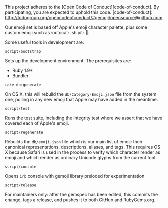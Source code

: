 This project adheres to the [Open Code of Conduct][code-of-conduct]. By participating, you are expected to uphold this code.
[code-of-conduct]: http://todogroup.org/opencodeofconduct/#gemoji/opensource@github.com

Our emoji set is based off Apple's emoji character palette, plus some custom
emoji such as :octocat: :shipit: :metal:.

Some useful tools in development are:

```
script/bootstrap
```

Sets up the development environment. The prerequisites are:

* Ruby 1.9+
* Bundler

```
rake db:generate
```

On OS X, this will rebuild the `db/Category-Emoji.json` file from the system
one, pulling in any new emoji that Apple may have added in the meantime.

```
script/test
```

Runs the test suite, including the integrity test where we assert that we have
covered each of Apple's emoji.

```
script/regenerate
```

Rebuilds the `db/emoji.json` file which is our main list of emoji: their
canonical representations, descriptions, aliases, and tags. This requires OS X
because Safari is used in the process to verify which character render as emoji
and which render as ordinary Unicode glyphs from the current font.

```
script/console
```

Opens `irb` console with gemoji library preloded for experimentation.

```
script/release
```

For maintainers only: after the gemspec has been edited, this commits the
change, tags a release, and pushes it to both GitHub and RubyGems.org.
